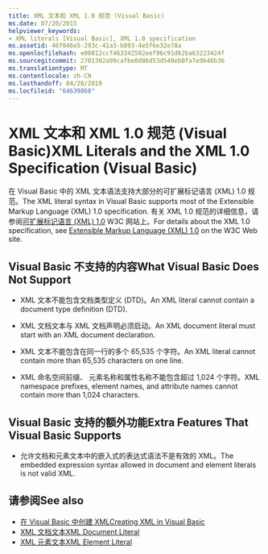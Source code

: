 ```yaml
---
title: XML 文本和 XML 1.0 规范 (Visual Basic)
ms.date: 07/20/2015
helpviewer_keywords:
- XML literals [Visual Basic], XML 1.0 specification
ms.assetid: 46f046e5-293c-41a3-b893-4e5f6e32e78a
ms.openlocfilehash: e00812ccf463342502eef96c91d62ba63223424f
ms.sourcegitcommit: 2701302a99cafbe0d86d53d540eb0fa7e9b46b36
ms.translationtype: MT
ms.contentlocale: zh-CN
ms.lasthandoff: 04/28/2019
ms.locfileid: "64639868"
---
```

# <a name="xml-literals-and-the-xml-10-specification-visual-basic"></a><span data-ttu-id="a3f68-102">XML 文本和 XML 1.0 规范 (Visual Basic)</span><span class="sxs-lookup"><span data-stu-id="a3f68-102">XML Literals and the XML 1.0 Specification (Visual Basic)</span></span>
<span data-ttu-id="a3f68-103">在 Visual Basic 中的 XML 文本语法支持大部分的可扩展标记语言 (XML) 1.0 规范。</span><span class="sxs-lookup"><span data-stu-id="a3f68-103">The XML literal syntax in Visual Basic supports most of the Extensible Markup Language (XML) 1.0 specification.</span></span> <span data-ttu-id="a3f68-104">有关 XML 1.0 规范的详细信息，请参阅[可扩展标记语言 (XML) 1.0](https://www.w3.org/TR/xml) W3C 网站上。</span><span class="sxs-lookup"><span data-stu-id="a3f68-104">For details about the XML 1.0 specification, see [Extensible Markup Language (XML) 1.0](https://www.w3.org/TR/xml) on the W3C Web site.</span></span>  
  
## <a name="what-visual-basic-does-not-support"></a><span data-ttu-id="a3f68-105">Visual Basic 不支持的内容</span><span class="sxs-lookup"><span data-stu-id="a3f68-105">What Visual Basic Does Not Support</span></span>  
  
- <span data-ttu-id="a3f68-106">XML 文本不能包含文档类型定义 (DTD)。</span><span class="sxs-lookup"><span data-stu-id="a3f68-106">An XML literal cannot contain a document type definition (DTD).</span></span>  
  
- <span data-ttu-id="a3f68-107">XML 文档文本与 XML 文档声明必须启动。</span><span class="sxs-lookup"><span data-stu-id="a3f68-107">An XML document literal must start with an XML document declaration.</span></span>  
  
- <span data-ttu-id="a3f68-108">XML 文本不能包含在同一行的多个 65,535 个字符。</span><span class="sxs-lookup"><span data-stu-id="a3f68-108">An XML literal cannot contain more than 65,535 characters on one line.</span></span>  
  
- <span data-ttu-id="a3f68-109">XML 命名空间前缀、 元素名称和属性名称不能包含超过 1,024 个字符。</span><span class="sxs-lookup"><span data-stu-id="a3f68-109">XML namespace prefixes, element names, and attribute names cannot contain more than 1,024 characters.</span></span>  
  
## <a name="extra-features-that-visual-basic-supports"></a><span data-ttu-id="a3f68-110">Visual Basic 支持的额外功能</span><span class="sxs-lookup"><span data-stu-id="a3f68-110">Extra Features That Visual Basic Supports</span></span>  
  
- <span data-ttu-id="a3f68-111">允许文档和元素文本中的嵌入式的表达式语法不是有效的 XML。</span><span class="sxs-lookup"><span data-stu-id="a3f68-111">The embedded expression syntax allowed in document and element literals is not valid XML.</span></span>  
  
## <a name="see-also"></a><span data-ttu-id="a3f68-112">请参阅</span><span class="sxs-lookup"><span data-stu-id="a3f68-112">See also</span></span>

- [<span data-ttu-id="a3f68-113">在 Visual Basic 中创建 XML</span><span class="sxs-lookup"><span data-stu-id="a3f68-113">Creating XML in Visual Basic</span></span>](../../../../visual-basic/programming-guide/language-features/xml/creating-xml.md)
- [<span data-ttu-id="a3f68-114">XML 文档文本</span><span class="sxs-lookup"><span data-stu-id="a3f68-114">XML Document Literal</span></span>](../../../../visual-basic/language-reference/xml-literals/xml-document-literal.md)
- [<span data-ttu-id="a3f68-115">XML 元素文本</span><span class="sxs-lookup"><span data-stu-id="a3f68-115">XML Element Literal</span></span>](../../../../visual-basic/language-reference/xml-literals/xml-element-literal.md)
